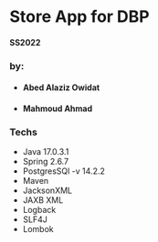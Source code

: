 # Store App for DBP

#### SS2022

### by:
* #### Abed Alaziz Owidat
* #### Mahmoud Ahmad

### Techs

* Java 17.0.3.1
* Spring 2.6.7
* PostgresSQl -v 14.2.2
* Maven
* JacksonXML
* JAXB XML
* Logback
* SLF4J
* Lombok

